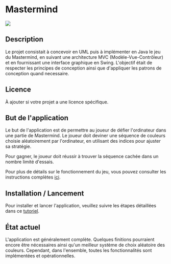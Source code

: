 Mastermind
==========

![](mastermind.jpg)

## Description

Le projet consistait à concevoir en UML puis à implémenter en Java le jeu du Mastermind, en suivant une architecture MVC (Modèle-Vue-Contrôleur) et en fournissant une interface graphique en Swing. L'objectif était de respecter les principes de conception ainsi que d'appliquer les patrons de conception quand necessaire.

## Licence

À ajouter si votre projet a une licence spécifique.

## But de l'application

Le but de l'application est de permettre au joueur de défier l'ordinateur dans une partie de Mastermind. Le joueur doit deviner une séquence de couleurs choisie aléatoirement par l'ordinateur, en utilisant des indices pour ajuster sa stratégie.

Pour gagner, le joueur doit réussir à trouver la séquence cachée dans un nombre limité d'essais.

Pour plus de détails sur le fonctionnement du jeu, vous pouvez consulter les instructions complètes [ici](https://github.com/SamuelMarsault/Mastermind/blob/main/Consignes.md).

## Installation / Lancement

Pour installer et lancer l'application, veuillez suivre les étapes détaillées dans ce [tutoriel](https://github.com/SamuelMarsault/Mastermind/blob/rendu2/install.md).

## État actuel

L'application est généralement complète. Quelques finitions pourraient encore être nécessaires ainsi qu'un meilleur système de choix aléatoire des couleurs.
Cependant, dans l'ensemble, toutes les fonctionnalités sont implémentées et opérationnelles.
